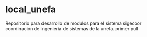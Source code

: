 # local_unefa
Repositorio para desarrollo de modulos para el sistema sigecoor coordinación de ingenieria de sistemas de la unefa.
primer pull
